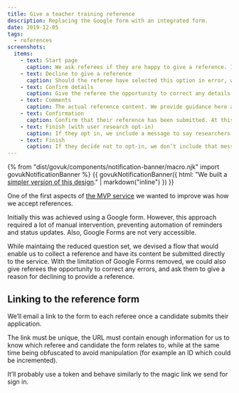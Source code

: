 ```yaml
---
title: Give a teacher training reference
description: Replacing the Google form with an integrated form.
date: 2019-12-05
tags:
  - references
screenshots:
  items:
    - text: Start page
      caption: We ask referees if they are happy to give a reference. If they select no, a free text area allows them to provide a reason.
    - text: Decline to give a reference
      caption: Should the referee have selected this option in error, we provide contact details to rectify. If this happens a lot, we can think about adding a self-serve way to recover.
    - text: Confirm details
      caption: Give the referee the opportunity to correct any details. If they select no, a free text area is shown where they can tell us what needs correcting.
    - text: Comments
      caption: The actual reference content. We provide guidance here about the sort of content that would be helpful here.
    - text: Confirmation
      caption: Confirm that their reference has been submitted. At this point, we then ask if they would like to opt-in to user research.
    - text: Finish (with user research opt-in)
      caption: If they opt in, we include a message to say researchers will be in touch (this may need revising based on how we choose to engage with referees)
    - text: Finish
      caption: If they decide not to opt-in, we don’t include that message.
---
```


{% from "dist/govuk/components/notification-banner/macro.njk" import govukNotificationBanner %}
{{ govukNotificationBanner({
html: "We built a [simpler version of this design](/apply-for-teacher-training/give-a-reference-iteration)." | markdown("inline")
}) }}

One of the first aspects of [the MVP service](/apply-for-teacher-training/apply-launch) we wanted to improve was how we accept references.

Initially this was achieved using a Google form. However, this approach required a lot of manual intervention, preventing automation of reminders and status updates. Also, Google Forms are not very accessible.

While maintaing the reduced question set, we devised a flow that would enable us to collect a reference and have its content be submitted directly to the service. With the limitation of Google Forms removed, we could also give referees the opportunity to correct any errors, and ask them to give a reason for declining to provide a reference.

## Linking to the reference form

We’ll email a link to the form to each referee once a candidate submits their application.

The link must be unique, the URL must contain enough information for us to know which referee and candidate the form relates to, while at the same time being obfuscated to avoid manipulation (for example an ID which could be incremented).

It’ll probably use a token and behave similarly to the magic link we send for sign in.
